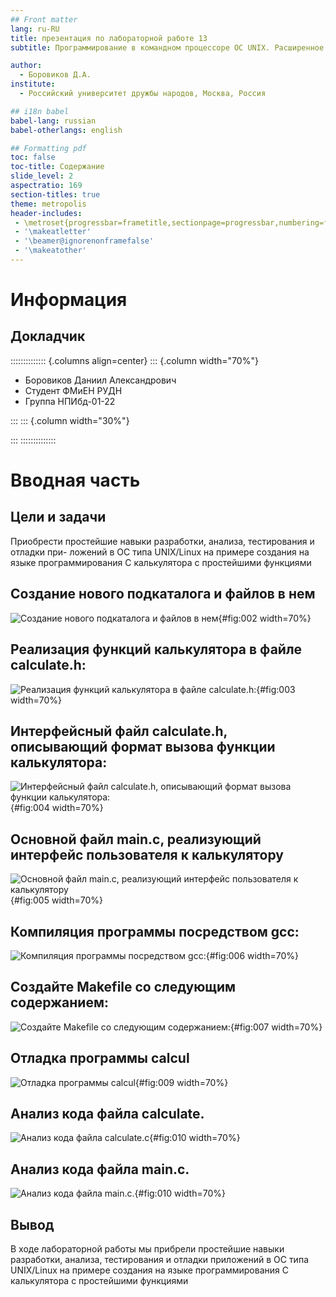 ```yaml
---
## Front matter
lang: ru-RU
title: презентация по лабораторной работе 13
subtitle: Программирование в командном процессоре ОС UNIX. Расширенное программирование

author:
  - Боровиков Д.А.
institute:
  - Российский университет дружбы народов, Москва, Россия

## i18n babel
babel-lang: russian
babel-otherlangs: english

## Formatting pdf
toc: false
toc-title: Содержание
slide_level: 2
aspectratio: 169
section-titles: true
theme: metropolis
header-includes:
 - \metroset{progressbar=frametitle,sectionpage=progressbar,numbering=fraction}
 - '\makeatletter'
 - '\beamer@ignorenonframefalse'
 - '\makeatother'
---
```


# Информация

## Докладчик

:::::::::::::: {.columns align=center}
::: {.column width="70%"}

  * Боровиков Даниил Александрович
  * Студент ФМиЕН РУДН
  * Группа НПИбд-01-22

:::
::: {.column width="30%"}

:::
::::::::::::::

# Вводная часть

## Цели и задачи

Приобрести простейшие навыки разработки, анализа, тестирования и отладки при-
ложений в ОС типа UNIX/Linux на примере создания на языке программирования
С калькулятора с простейшими функциями

## Создание нового подкаталога и файлов в нем

![Создание нового подкаталога и файлов в нем](2.png){#fig:002 width=70%}

## Реализация функций калькулятора в файле calculate.h:

![Реализация функций калькулятора в файле calculate.h:](3.png){#fig:003 width=70%}

## Интерфейсный файл calculate.h, описывающий формат вызова функции калькулятора:

![Интерфейсный файл calculate.h, описывающий формат вызова функции калькулятора:](4.png){#fig:004 width=70%}

## Основной файл main.c, реализующий интерфейс пользователя к калькулятору

![Основной файл main.c, реализующий интерфейс пользователя к калькулятору](5.png){#fig:005 width=70%}

## Компиляция программы посредством gcc:

![Компиляция программы посредством gcc:](6.png){#fig:006 width=70%}

## Создайте Makefile со следующим содержанием:

![Создайте Makefile со следующим содержанием:](7.png){#fig:007 width=70%}

## Отладка программы calcul

![Отладка программы calcul](8.png){#fig:009 width=70%}

## Анализ кода файла calculate.

![Анализ кода файла calculate.c](9.png){#fig:010 width=70%}

## Анализ кода файла main.c.

![Анализ кода файла main.c.](9.png){#fig:010 width=70%}

## Вывод

В ходе лабораторной работы мы прибрели простейшие навыки разработки, анализа, тестирования и отладки приложений в ОС типа UNIX/Linux на примере создания на языке программирования С калькулятора с простейшими функциями
